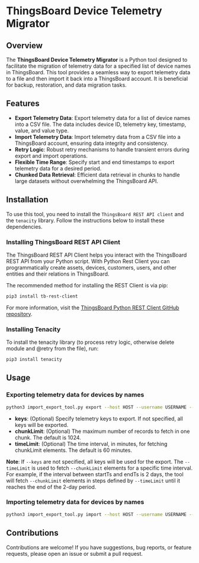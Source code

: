 # ThingsBoard Device Telemetry Migrator

## Overview

The **ThingsBoard Device Telemetry Migrator** is a Python tool designed to facilitate the migration of telemetry data for a specified list of device names in ThingsBoard. This tool provides a seamless way to export telemetry data to a file and then import it back into a ThingsBoard account. It is beneficial for backup, restoration, and data migration tasks.

## Features

- **Export Telemetry Data**: Export telemetry data for a list of device names into a CSV file. The data includes device ID, telemetry key, timestamp, value, and value type.
- **Import Telemetry Data**: Import telemetry data from a CSV file into a ThingsBoard account, ensuring data integrity and consistency.
- **Retry Logic**: Robust retry mechanisms to handle transient errors during export and import operations.
- **Flexible Time Range**: Specify start and end timestamps to export telemetry data for a desired period.
- **Chunked Data Retrieval**: Efficient data retrieval in chunks to handle large datasets without overwhelming the ThingsBoard API.

## Installation

To use this tool, you need to install the `ThingsBoard REST API client` and the `tenacity` library. Follow the instructions below to install these dependencies.

### Installing ThingsBoard REST API Client

The ThingsBoard REST API Client helps you interact with the ThingsBoard REST API from your Python script. With Python Rest Client you can programmatically create assets, devices, customers, users, and other entities and their relations in ThingsBoard.

The recommended method for installing the REST Client is via pip:

```bash
pip3 install tb-rest-client
```
For more information, visit the [ThingsBoard Python REST Client GitHub repository](https://github.com/thingsboard/thingsboard-python-rest-client).

### Installing Tenacity

To install the tenacity library (to process retry logic, otherwise delete module and @retry from the file), run:

```bash
pip3 install tenacity
```
## Usage

### Exporting telemetry data for devices by names

```bash
python3 import_export_tool.py export --host HOST --username USERNAME --password PASSWORD --fileName FILENAME --startTs START_TS --endTs END_TS --deviceNames 'DEVICE_A,DEVICE_B' [--keys 'a,b,c'] [--chunkLimit 1024] [--timeLimit 60]
```

- **keys**: (Optional) Specify telemetry keys to export. If not specified, all keys will be exported.
- **chunkLimit**: (Optional) The maximum number of records to fetch in one chunk. The default is 1024.
- **timeLimit**: (Optional) The time interval, in minutes, for fetching chunkLimit elements. The default is 60 minutes.

**Note**: If `--keys` are not specified, all keys will be used for the export. The `--timeLimit` is used to fetch `--chunkLimit` elements for a specific time interval. For example, if the interval between startTs and endTs is 2 days, the tool will fetch `--chunkLimit` elements in steps defined by `--timeLimit` until it reaches the end of the 2-day period.

### Importing telemetry data for devices by names

```bash
python3 import_export_tool.py import --host HOST --username USERNAME --password PASSWORD --fileName FILENAME
```

## Contributions
Contributions are welcome! If you have suggestions, bug reports, or feature requests, please open an issue or submit a pull request.



